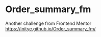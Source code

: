 # Order_summary_fm

Another challenge from Frontend Mentor
https://initye.github.io/Order_summary_fm/
